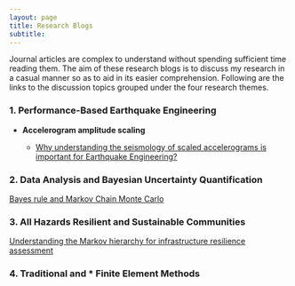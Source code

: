 ```yaml
---
layout: page
title: Research Blogs
subtitle:
---
```


Journal articles are complex to understand without spending sufficient time reading them. The aim of these research blogs is to discuss my research in a casual manner so as to aid in its easier comprehension. Following are the links to the discussion topics grouped under the four research themes.

### 1. Performance-Based Earthquake Engineering

* **Accelerogram amplitude scaling**

  * [Why understanding the seismology of scaled accelerograms is important for Earthquake Engineering?](Blogs/PBEE/Acc_Sca_1.md)
  

### 2. Data Analysis and Bayesian Uncertainty Quantification

[Bayes rule and Markov Chain Monte Carlo](Blogs/BUQ/MCMC.md)

### 3. All Hazards Resilient and Sustainable Communities

[Understanding the Markov hierarchy for infrastructure resilience assessment](Blogs/AHRSC/Markov.md)

### 4. Traditional and * Finite Element Methods
